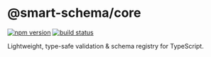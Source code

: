 # @smart-schema/core

[![npm version](https://badge.fury.io/js/%40smart-schema%2Fcore.svg)](https://www.npmjs.com/package/@smart-schema/core)
[![build status](https://github.com/Artoto/smart-schema/actions/workflows/publish.yml/badge.svg)](https://github.com/Artoto/smart-schema/actions)

Lightweight, type-safe validation & schema registry for TypeScript.
